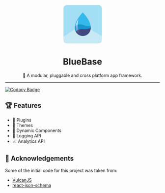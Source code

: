 <div align="center">
	<img width=125 height=125 src="assets/common/icon.png">
  <h1>
		BlueBase
	</h1>
  <p>🚀 A modular, pluggable and cross platform app framework.</p>
</div>

<hr />

[![Codacy Badge](https://api.codacy.com/project/badge/Grade/8bc20a702f6d499eaedbee89b52fc78b)](https://app.codacy.com/app/BlueBaseJS/core?utm_source=github.com&utm_medium=referral&utm_content=BlueBaseJS/core&utm_campaign=Badge_Grade_Dashboard)

## 🏆 Features

- 🔌 Plugins
- 🎨 Themes
- 🎁 Dynamic Components
- 📔 Logging API
- 📈 Analytics API

## 🙌 Acknowledgements

Some of the initial code for this project was taken from:

- [VulcanJS](http://vulcanjs.org/)
- [react-json-schema](https://github.com/TechniqueSoftware/react-json-schema)